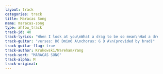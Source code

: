 ```yaml
---
layout: track
categories: track
title: Maracas Song
name: maracas-song
type: ahfow_track
track-id: 40
track-lyrics: "When I look at you\nWhat a drag to be so mean\nHad a dream\nAll the cops were dead\n\nWhen I went up to Times Square\nBought myself a pair of shoes\nBought myself a pair of shoes\nNow I'm walking sideways too\nNow the heat is in my face\nAnd I have no room to move\nI'm as scared as I can be\nTry and let the daytime pass\n\nWhen I look at you\nWhat a drag to be so mean\nHad a dream\nAll the cops were dead\n\nWhen I went up to Times Square\nBought myself a pair of shoes\nBought myself a pair of shoes\nNow I'm walking sideways too\nNow the heat is in my face\nAnd I have no room to move\nI'm as scared as I can be\nTry and let the daytime pass"
track-guitar: "verses: D6 Dmin6 A\nchorus: G D A\n(provided by brad)"
track-guitar-flag: true
track-author: Krukowski/Wareham/Yang
track-sort: "MARACAS SONG"
track-alpha: M
track-original: 
---
```

